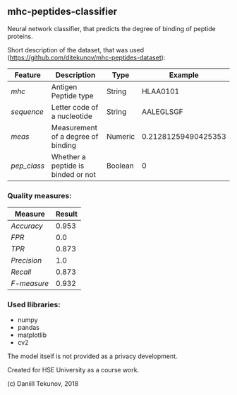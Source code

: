## mhc-peptides-classifier
Neural network classifier, that predicts the degree of binding of peptide proteins. 

Short description of the dataset, that was used (https://github.com/ditekunov/mhc-peptides-dataset):

| Feature     | Description                        | Type    | Example             |
|-------------|------------------------------------|---------|---------------------|
| *mhc*       | Antigen Peptide type               | String  | HLAA0101            |
| *sequence*  | Letter code of a nucleotide        | String  | AALEGLSGF           |
| *meas*      | Measurement of a degree of binding | Numeric | 0.21281259490425353 |
| *pep_class* | Whether a peptide is binded or not | Boolean | 0                   |

### Quality measures:

| Measure     | Result |                  
|-------------|--------|
| *Accuracy*  | 0.953  |
| *FPR*       | 0.0    |
| *TPR*       | 0.873  |
| *Precision* | 1.0    |
| *Recall*    | 0.873  |
| *F-measure* | 0.932  |

### Used llibraries:

* numpy
* pandas
* matplotlib
* cv2

The model itself is not provided as a privacy development.

Created for HSE University as a course work.

(c) Daniill Tekunov, 2018
